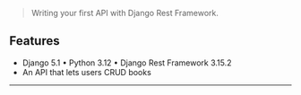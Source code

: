 > Writing your first API with Django Rest Framework.

## Features
- Django 5.1 • Python 3.12 • Django Rest Framework 3.15.2
- An API that lets users CRUD books
----
